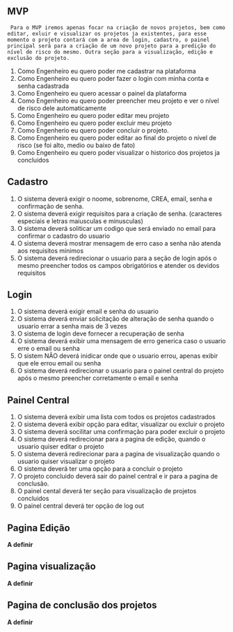 ## MVP
     Para o MVP iremos apenas focar na criação de novos projetos, bem como editar, exluir e visualizar os projetos ja existentes, para esse momento o projeto contará com a area de login, cadastro, o painel principal será para a criação de um novo projeto para a predição do nível de risco do mesmo. Outra seção para a visualização, edição e exclusão do projeto. 


1. Como Engenheiro eu quero poder me cadastrar na plataforma
2. Como Engenheiro eu quero poder fazer o login com minha conta e senha cadastrada 
3. Como Engenheiro eu quero acessar o painel da plataforma 
4. Como Engenheiro eu quero poder preencher meu projeto e ver o nível de risco dele automaticamente 
5. Como Engenheiro eu quero poder editar meu projeto 
6. Como Engenheiro eu quero poder excluir meu projeto
7. Como Engenherio eu quero poder concluir o projeto.
8. Como Engenheiro eu quero poder editar ao final do projeto o nível de risco (se foi alto, medio ou baixo de fato)
9. Como Engenheiro eu quero poder visualizar o historico dos projetos ja concluidos


## Cadastro
1. O sistema deverá exigir o noome, sobrenome, CREA, email, senha e confirmação de senha.
2. O sistema deverá exigir requisitos para a criação de senha. (caracteres especiais e letras maiusculas e minusculas)
3. O sistema deverá soliticar um codigo que será enviado no email para confirmar o cadastro do usuario
4. O sistema deverá mostrar mensagem de erro caso a senha não atenda aos requisitos minimos
5. O sistema deverá redirecionar o usuario para a seção de login após o mesmo preencher todos os campos obrigatórios e atender os devidos requisitos


## Login
1. O sistema deverá exigir email e senha do usuario 
2. O sistema deverá enviar solicitação de alteração de senha quando o usuario errar a senha mais de 3 vezes
3. O sistema de login deve fornecer a recuperação de senha
4. O sistema deverá exibir uma mensagem de erro generica caso o usuario erre o email ou senha
5. O sistem NÃO deverá inidicar onde que o usuario errou, apenas exibir que ele errou email ou senha
6. O sistema deverá redirecionar o usuario para o painel central do projeto após o mesmo preencher corretamente o email e senha

## Painel Central
1. O sistema deverá exibir uma lista com todos os projetos cadastrados
2. O sistema deverá exibir opção para editar, visualizar ou excluir o projeto
3. O sistema deverá socilitar uma confirmação para poder excluir o projeto
4. O sistema deverá redirecionar para a pagina de edição, quando o usuario quiser editar o projeto
5. O sistema deverá redirecionar para a pagina de visualização quando o usuario quiser visualizar o projeto
6. O sistema deverá ter uma opção para a concluir o projeto
7. O projeto concluido deverá sair do painel central e ir para a pagina de conclusão.
8. O painel cental deverá ter seção para visualização de projetos concluidos
9. O painel central deverá ter opção de log out


## Pagina Edição
**A definir**

## Pagina visualização
**A definir**

## Pagina de conclusão dos projetos
**A definir**
